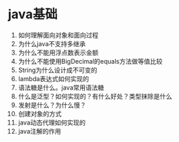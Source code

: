# java基础

1. 如何理解面向对象和面向过程
2. 为什么java不支持多继承
3. 为什么不能用浮点数表示金额
4. 为什么不能使用BigDecimal的equals方法做等值比较
5. String为什么设计成不可变的
6. lambda表达式如何实现的
7. 语法糖是什么。java常用语法糖
7. 什么是泛型？如何实现的？有什么好处？类型抹除是什么
8. 发射是什么？为什么慢？
9. 创建对象的方式
10. java动态代理如何实现的
11. java注解的作用